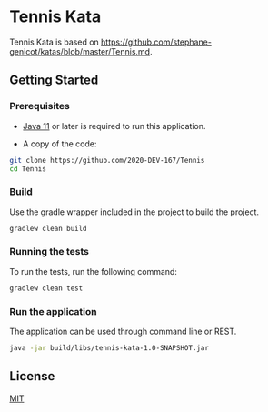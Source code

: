 # Tennis Kata

Tennis Kata is based on https://github.com/stephane-genicot/katas/blob/master/Tennis.md.

## Getting Started

### Prerequisites

- [Java 11](https://adoptopenjdk.net/) or later is required to run this application.

- A copy of the code:
```bash
git clone https://github.com/2020-DEV-167/Tennis
cd Tennis
```

### Build

Use the gradle wrapper included in the project to build the project.

```bash
gradlew clean build
```

### Running the tests

To run the tests, run the following command:

```bash
gradlew clean test
```

### Run the application

The application can be used through command line or REST.

```bash
java -jar build/libs/tennis-kata-1.0-SNAPSHOT.jar
```

## License
[MIT](https://choosealicense.com/licenses/mit/)